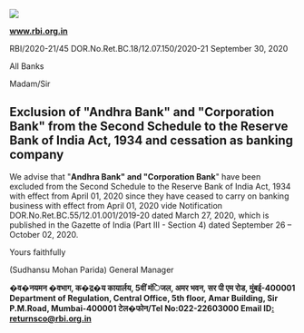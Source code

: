 ![](_page_0_Picture_0.jpeg)

**www.rbi.org.in**

RBI/2020-21/45 DOR.No.Ret.BC.18/12.07.150/2020-21 September 30, 2020

All Banks

Madam/Sir

## **Exclusion of** "**Andhra Bank" and "Corporation Bank" from the Second Schedule to the Reserve Bank of India Act, 1934 and cessation as banking company**

We advise that "**Andhra Bank" and "Corporation Bank**" have been excluded from the Second Schedule to the Reserve Bank of India Act, 1934 with effect from April 01, 2020 since they have ceased to carry on banking business with effect from April 01, 2020 vide Notification DOR.No.Ret.BC.55/12.01.001/2019-20 dated March 27, 2020, which is published in the Gazette of India (Part III - Section 4) dated September 26 – October 02, 2020.

Yours faithfully

(Sudhansu Mohan Parida) General Manager

**�व�नयमन �वभाग, क�द्र�य कायार्लय, 5वीं मंिजल, अमर भवन, सर पी एम रोड, मुंबई-400001 Department of Regulation, Central Office, 5th floor, Amar Building, Sir P.M.Road, Mumbai-400001 टेल�फोन/Tel No:022-22603000 Email ID[: returnsco@rbi.org.in](mailto:returnsco@rbi.org.in)**